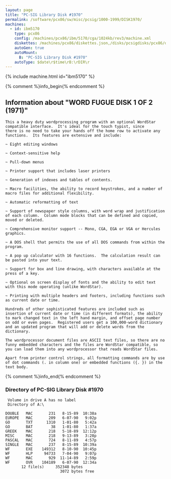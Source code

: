 ```yaml
---
layout: page
title: "PC-SIG Library Disk #1970"
permalink: /software/pcx86/sw/misc/pcsig/1000-1999/DISK1970/
machines:
  - id: ibm5170
    type: pcx86
    config: /machines/pcx86/ibm/5170/cga/1024kb/rev3/machine.xml
    diskettes: /machines/pcx86/diskettes.json,/disks/pcsigdisks/pcx86/diskettes.json
    autoGen: true
    autoMount:
      B: "PC-SIG Library Disk #1970"
    autoType: $date\r$time\rB:\rDIR\r
---
```


{% include machine.html id="ibm5170" %}

{% comment %}info_begin{% endcomment %}

## Information about "WORD FUGUE DISK 1 OF 2 (1971)"

    This a heavy duty wordprocessing program with an optional WordStar
    compatible interface.  It's ideal for the touch typist, since
    there is no need to take your hands off the home row to activate any
    functions.  Its features are extensive and include:
    
    ~ Eight editing windows
    
    ~ Context-sensitive help
    
    ~ Pull-down menus
    
    ~ Printer support that includes laser printers
    
    ~ Generation of indexes and tables of contents.
    
    ~ Macro facilities, the ability to record keystrokes, and a number of
    macro files for additional flexibility.
    
    ~ Automatic reformatting of text
    
    ~ Support of newspaper style columns, with word wrap and justification
    of each column.  Column mode blocks that can be defined and copied,
    moved or deleted.
    
    ~ Comprehensive monitor support -- Mono, CGA, EGA or VGA or Hercules
    graphics.
    
    ~ A DOS shell that permits the use of all DOS commands from within the
    program.
    
    ~ A pop up calculator with 16 functions.  The calculation result can
    be pasted into your text.
    
    ~ Support for box and line drawing, with characters available at the
    press of a key.
    
    ~ Optional on screen display of fonts and the ability to edit text
    with this mode operating (unlike WordStar).
    
    ~ Printing with multiple headers and footers, including functions such
    as current date or time.
    
    Hundreds of other sophisticated features are included such as
    insertion of current date or time (in different formats), the ability
    to mark changed text in the left hand margin, and offset page number
    on odd or even pages.  Registered users get a 100,000-word dictionary
    and an updated program that will add or delete words from the
    dictionary.
    
    The wordprocessor document files are ASCII text files, so there are no
    funny embedded characters and the files are WordStar compatible, so
    you can load them into any wordprocessor that reads WordStar files.
    
    Apart from printer control strings, all formatting commands are by use
    of dot commands (. in column one) or embedded functions ({. }) in the
    text body.
{% comment %}info_end{% endcomment %}


### Directory of PC-SIG Library Disk #1970

     Volume in drive A has no label
     Directory of A:\

    DOUBLE   MAC       231   8-15-89  10:38a
    EUROPE   MAC       209   6-07-90   9:02p
    GO       TXT      1310   1-01-80   5:42a
    GO       BAT        38   1-01-80   1:37a
    GREEK    MAC       218   5-18-89  12:12p
    MISC     MAC       218   9-13-89   3:28p
    PASCAL   MAC       724   8-11-89   4:57p
    SINGLE   MAC       237   8-15-89  10:39a
    WF       EXE    149312   8-10-90  10:45p
    WF       HLP     94733   7-04-90   9:07p
    WF       MAC       929  11-14-89   2:59p
    WF       OVR    104189   6-07-90  12:34a
           12 file(s)     352348 bytes
                            3072 bytes free
